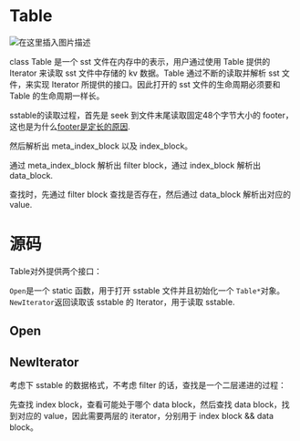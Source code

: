# Table

![在这里插入图片描述](https://img-blog.csdnimg.cn/20210604011230138.png?x-oss-process=image/watermark,type_ZmFuZ3poZW5naGVpdGk,shadow_10,text_aHR0cHM6Ly9ibG9nLmNzZG4ubmV0L3dlaXhpbl80MjY1MzQwNg==,size_16,color_FFFFFF,t_70#pic_center)

class Table 是一个 sst 文件在内存中的表示，用户通过使用 Table 提供的 Iterator 来读取 sst 文件中存储的 kv 数据。Table 通过不断的读取并解析 sst 文件，来实现 Iterator 所提供的接口。因此打开的 sst 文件的生命周期必须要和 Table 的生命周期一样长。

sstable的读取过程，首先是 seek 到文件末尾读取固定48个字节大小的 footer，这也是为什么[footer是定长的原因](https://izualzhy.cn/leveldb-sstable#33-footer).

然后解析出 meta_index_block 以及 index_block。

通过 meta_index_block 解析出 filter block，通过 index_block 解析出 data_block.

查找时，先通过 filter block 查找是否存在，然后通过 data_block 解析出对应的 value.

# 源码

Table对外提供两个接口：

`Open`是一个 static 函数，用于打开 sstable 文件并且初始化一个 `Table*`对象。
`NewIterator`返回读取该 sstable 的 Iterator，用于读取 sstable.

## Open


## NewIterator

考虑下 sstable 的数据格式，不考虑 filter 的话，查找是一个二层递进的过程：

先查找 index block，查看可能处于哪个 data block，然后查找 data block，找到对应的 value，因此需要两层的 iterator，分别用于 index block && data block。
